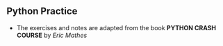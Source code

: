 ## Python Practice

- The exercises and notes are adapted from the book __PYTHON CRASH COURSE__ by _Eric Mathes_

